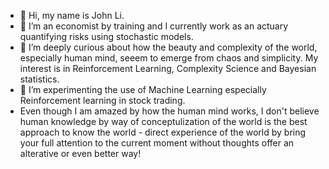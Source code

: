 - 👋 Hi, my name is John Li.
- 👀 I’m an economist by training and I currently work as an actuary quantifying risks using stochastic models.
- 🌱 I’m deeply curious about how the beauty and complexity of the world, especially human mind, seeem to emerge from chaos and simplicity. My interest is in Reinforcement Learning, Complexity Science and Bayesian statistics.
- 💞️ I’m experimenting the use of Machine Learning especially Reinforcement learning in stock trading. 
- Even though I am amazed by how the human mind works, I don't believe human knowledge by way of conceptulization of the world is the best approach to know the world - direct experience of the world by bring your full attention to the current moment without thoughts offer an alterative or even better way!
